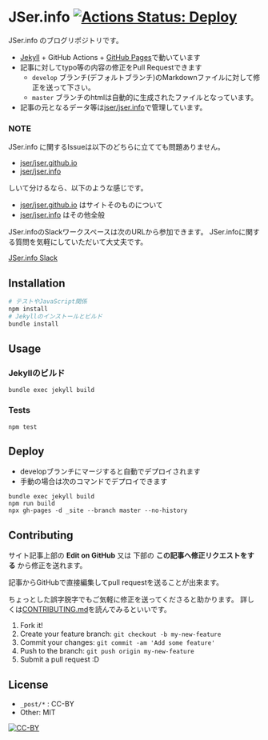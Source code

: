 # JSer.info [![Actions Status: Deploy](https://github.com/jser/jser.github.io/workflows/Deploy/badge.svg)](https://github.com/jser/jser.github.io/actions?query=workflow%3A"Deploy")

JSer.info のブログリポジトリです。

* [Jekyll](http://jekyllrb.com/) + GitHub Actions + [GitHub Pages](https://pages.github.com/)で動いています
* 記事に対してtypo等の内容の修正をPull Requestできます
    * `develop` ブランチ(デフォルトブランチ)のMarkdownファイルに対して修正を送って下さい。
    * `master` ブランチのhtmlは自動的に生成されたファイルとなっています。
* 記事の元となるデータ等は[jser/jser.info](https://github.com/jser/jser.info "jser/jser.info")で管理しています。

### NOTE

JSer.info に関するIssueは以下のどちらに立てても問題ありません。

* [jser/jser.github.io](https://github.com/jser/jser.github.io "jser/jser.github.io") 
* [jser/jser.info](https://github.com/jser/jser.info "jser/jser.info")

しいて分けるなら、以下のような感じです。

* [jser/jser.github.io](https://github.com/jser/jser.github.io "jser/jser.github.io") はサイトそのものについて
* [jser/jser.info](https://github.com/jser/jser.info "jser/jser.info") はその他全般

JSer.infoのSlackワークスペースは次のURLから参加できます。
JSer.infoに関する質問を気軽にしていただいて大丈夫です。

[JSer.info Slack](https://join.slack.com/t/jserinfo/shared_invite/zt-g2shzp7o-f_tj6OaphCAFw5Qlt2Jw0A)

## Installation

``` sh
# テストやJavaScript関係
npm install
# Jekyllのインストールとビルド
bundle install
```

## Usage

### Jekyllのビルド

```
bundle exec jekyll build
```

### Tests

```
npm test
```

## Deploy

- developブランチにマージすると自動でデプロイされます
- 手動の場合は次のコマンドでデプロイできます

```
bundle exec jekyll build
npm run build
npx gh-pages -d _site --branch master --no-history
```

## Contributing

サイト記事上部の **Edit on GitHub** 又は 下部の **この記事へ修正リクエストをする** から修正を送れます。

記事からGitHubで直接編集してpull requestを送ることが出来ます。

ちょっとした誤字脱字でもご気軽に修正を送ってくださると助かります。
詳しくは[CONTRIBUTING.md](./CONTRIBUTING.md)を読んでみるといいです。

1. Fork it!
2. Create your feature branch: `git checkout -b my-new-feature`
3. Commit your changes: `git commit -am 'Add some feature'`
4. Push to the branch: `git push origin my-new-feature`
5. Submit a pull request :D

## License

* `_post/*` : CC-BY
* Other: MIT

[![CC-BY](https://licensebuttons.net/l/by/4.0/88x31.png)](http://creativecommons.org/licenses/by/4.0/)
